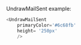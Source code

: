 UndrawMailSent example:
```js 
<UndrawMailSent
    primaryColor='#6c68fb'
    height= '250px'
    />
```